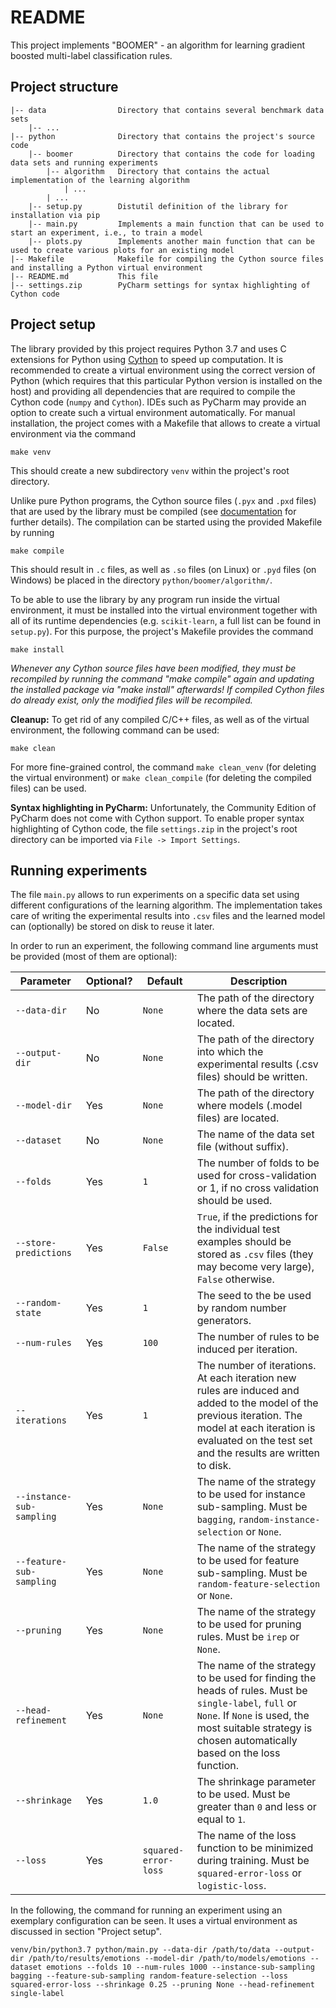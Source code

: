 # README

This project implements "BOOMER" - an algorithm for learning gradient boosted multi-label classification rules.

## Project structure

```
|-- data                Directory that contains several benchmark data sets
    |-- ...
|-- python              Directory that contains the project's source code
    |-- boomer          Directory that contains the code for loading data sets and running experiments
        |-- algorithm   Directory that contains the actual implementation of the learning algorithm 
            | ...
        | ...
    |-- setup.py        Distutil definition of the library for installation via pip
    |-- main.py         Implements a main function that can be used to start an experiment, i.e., to train a model
    |-- plots.py        Implements another main function that can be used to create various plots for an existing model
|-- Makefile            Makefile for compiling the Cython source files and installing a Python virtual environment
|-- README.md           This file
|-- settings.zip        PyCharm settings for syntax highlighting of Cython code
```

## Project setup

The library provided by this project requires Python 3.7 and uses C extensions for Python using [Cython](https://cython.org) to speed up computation. It is recommended to create a virtual environment using the correct version of Python (which requires that this particular Python version is installed on the host) and providing all dependencies that are required to compile the Cython code (`numpy` and `Cython`). IDEs such as PyCharm may provide an option to create such a virtual environment automatically. For manual installation, the project comes with a Makefile that allows to create a virtual environment via the command
```
make venv
```  
This should create a new subdirectory `venv` within the project's root directory.

Unlike pure Python programs, the Cython source files (`.pyx` and `.pxd` files) that are used by the library must be compiled (see [documentation](http://docs.cython.org/en/latest/src/quickstart/build.html) for further details). The compilation can be started using the provided Makefile by running
```
make compile
```
This should result in `.c` files, as well as `.so` files (on Linux) or `.pyd` files (on Windows) be placed in the directory `python/boomer/algorithm/`.

To be able to use the library by any program run inside the virtual environment, it must be installed into the virtual environment together with all of its runtime dependencies (e.g. `scikit-learn`, a full list can be found in `setup.py`). For this purpose, the project's Makefile provides the command 

```
make install
```

*Whenever any Cython source files have been modified, they must be recompiled by running the command "make compile" again and updating the installed package via "make install" afterwards! If compiled Cython files do already exist, only the modified files will be recompiled.*

**Cleanup:** To get rid of any compiled C/C++ files, as well as of the virtual environment, the following command can be used:
```
make clean
``` 
For more fine-grained control, the command `make clean_venv` (for deleting the virtual environment) or `make clean_compile` (for deleting the compiled files) can be used.


**Syntax highlighting in PyCharm:** Unfortunately, the Community Edition of PyCharm does not come with Cython support. To enable proper syntax highlighting of Cython code, the file `settings.zip` in the project's root directory can be imported via `File -> Import Settings`.

## Running experiments

The file `main.py` allows to run experiments on a specific data set using different configurations of the learning algorithm. The implementation takes care of writing the experimental results into `.csv` files and the learned model can (optionally) be stored on disk to reuse it later. 

In order to run an experiment, the following command line arguments must be provided (most of them are optional):

| Parameter                 | Optional? | Default              | Description                                                                                                                                                                                                       |
|---------------------------|-----------|----------------------|-------------------------------------------------------------------------------------------------------------------------------------------------------------------------------------------------------------------|
| `--data-dir`              | No        | `None`               | The path of the directory where the data sets are located.                                                                                                                                                        |
| `--output-dir`            | No        | `None`               | The path of the directory into which the experimental results (.csv files) should be written.                                                                                                                     |
| `--model-dir`             | Yes       | `None`               | The path of the directory where models (.model files) are located.                                                                                                                                                |
| `--dataset`               | No        | `None`               | The name of the data set file (without suffix).                                                                                                                                                                   |
| `--folds`                 | Yes       | `1`                  | The number of folds to be used for cross-validation or 1, if no cross validation should be used.                                                                                                                  |
| `--store-predictions`     | Yes       | `False`              | `True`, if the predictions for the individual test examples should be stored as `.csv` files (they may become very large), `False` otherwise.                                                                     |
| `--random-state`          | Yes       | `1`                  | The seed to the be used by random number generators.                                                                                                                                                              |
| `--num-rules`             | Yes       | `100`                | The number of rules to be induced per iteration.                                                                                                                                                                  |
| `--iterations`            | Yes       | `1`                  | The number of iterations. At each iteration new rules are induced and added to the model of the previous iteration. The model at each iteration is evaluated on the test set and the results are written to disk. |
| `--instance-sub-sampling` | Yes       | `None`               | The name of the strategy to be used for instance sub-sampling. Must be `bagging`, `random-instance-selection` or `None`.                                                                                          |
| `--feature-sub-sampling`  | Yes       | `None`               | The name of the strategy to be used for feature sub-sampling. Must be `random-feature-selection` or `None`.                                                                                                       |
| `--pruning`               | Yes       | `None`               | The name of the strategy to be used for pruning rules. Must be `irep` or `None`.                                                                                                                                  |
| `--head-refinement`       | Yes       | `None`               | The name of the strategy to be used for finding the heads of rules. Must be `single-label`, `full` or `None`. If `None` is used, the most suitable strategy is chosen automatically based on the loss function.   |
| `--shrinkage`             | Yes       | `1.0`                | The shrinkage parameter to be used. Must be greater than `0` and less or equal to `1`.                                                                                                                            |
| `--loss`                  | Yes       | `squared-error-loss` | The name of the loss function to be minimized during training. Must be `squared-error-loss` or `logistic-loss`.                                                                                                   |

In the following, the command for running an experiment using an exemplary configuration can be seen. It uses a virtual environment as discussed in section "Project setup". 

```
venv/bin/python3.7 python/main.py --data-dir /path/to/data --output-dir /path/to/results/emotions --model-dir /path/to/models/emotions --dataset emotions --folds 10 --num-rules 1000 --instance-sub-sampling bagging --feature-sub-sampling random-feature-selection --loss squared-error-loss --shrinkage 0.25 --pruning None --head-refinement single-label
```
